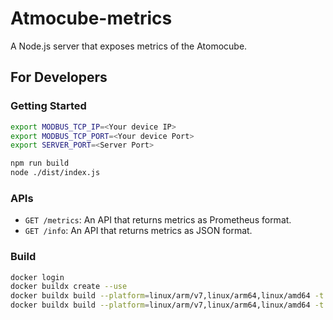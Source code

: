 # Atmocube-metrics

A Node.js server that exposes metrics of the Atomocube.

## For Developers

### Getting Started

```sh
export MODBUS_TCP_IP=<Your device IP>
export MODBUS_TCP_PORT=<Your device Port>
export SERVER_PORT=<Server Port>

npm run build
node ./dist/index.js
```

### APIs

- `GET /metrics`: An API that returns metrics as Prometheus format.
- `GET /info`: An API that returns metrics as JSON format.

### Build

```sh
docker login
docker buildx create --use
docker buildx build --platform=linux/arm/v7,linux/arm64,linux/amd64 -t wokim/atmocube-metrics:latest --target release --push .
docker buildx build --platform=linux/arm/v7,linux/arm64,linux/amd64 -t wokim/atmocube-metrics:0.0.1 --target release --push .
```
